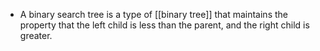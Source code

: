 - A binary search tree is a type of [[binary tree]] that maintains the property that the left child is less than the parent, and the right child is greater.